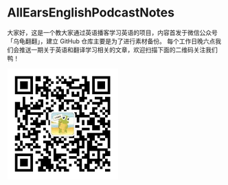 # AllEarsEnglishPodcastNotes

大家好，这是一个教大家通过英语播客学习英语的项目，内容首发于微信公众号「乌龟翻翻」，建立 GitHub 仓库主要是为了进行素材备份。
每个工作日晚六点我们会推送一期关于英语和翻译学习相关的文章，欢迎扫描下面的二维码关注我们鸭！

![乌龟翻翻](https://github.com/TurtleTranslate/AllEarsEnglishPodcastLearning/blob/master/Images/qrcode.jpg)

